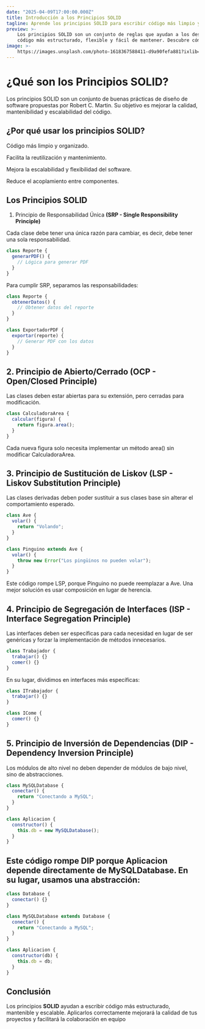 ```yaml
---
date: "2025-04-09T17:00:00.000Z"
title: Introducción a los Principios SOLID
tagline: Aprende los principios SOLID para escribir código más limpio y mantenible.
preview: >-
    Los principios SOLID son un conjunto de reglas que ayudan a los desarrolladores a escribir
    código más estructurado, flexible y fácil de mantener. Descubre cómo aplicarlos en tu desarrollo.
image: >-
    https://images.unsplash.com/photo-1618367588411-d9a90fefa881?ixlib=rb-1.2.1&ixid=MnwxMjA3fDB8MHxwaG90by1wYWdlfHx8fGVufDB8fHx8&auto=format&fit=crop&w=1074&q=80
---
```

# ¿Qué son los Principios SOLID?

Los principios SOLID son un conjunto de buenas prácticas de diseño de software propuestas por Robert C. Martin. Su objetivo es mejorar la calidad, mantenibilidad y escalabilidad del código.

## ¿Por qué usar los principios SOLID?

Código más limpio y organizado.

Facilita la reutilización y mantenimiento.

Mejora la escalabilidad y flexibilidad del software.

Reduce el acoplamiento entre componentes.

## Los Principios SOLID

1. Principio de Responsabilidad Única **(SRP - Single Responsibility Principle)**

Cada clase debe tener una única razón para cambiar, es decir, debe tener una sola responsabilidad.
```jsx
class Reporte {
  generarPDF() {
    // Lógica para generar PDF
  }
}
```
Para cumplir SRP, separamos las responsabilidades:
```jsx
class Reporte {
  obtenerDatos() {
    // Obtener datos del reporte
  }
}

class ExportadorPDF {
  exportar(reporte) {
    // Generar PDF con los datos
  }
}
```
## 2. Principio de Abierto/Cerrado **(OCP - Open/Closed Principle)**

Las clases deben estar abiertas para su extensión, pero cerradas para modificación.
```jsx
class CalculadoraArea {
  calcular(figura) {
    return figura.area();
  }
}
```
Cada nueva figura solo necesita implementar un método area() sin modificar CalculadoraArea.

## 3. Principio de Sustitución de Liskov **(LSP - Liskov Substitution Principle)**

Las clases derivadas deben poder sustituir a sus clases base sin alterar el comportamiento esperado.
```jsx
class Ave {
  volar() {
    return "Volando";
  }
}

class Pinguino extends Ave {
  volar() {
    throw new Error("Los pingüinos no pueden volar");
  }
}
```
Este código rompe LSP, porque Pinguino no puede reemplazar a Ave. Una mejor solución es usar composición en lugar de herencia.

## 4. Principio de Segregación de Interfaces **(ISP - Interface Segregation Principle)**

Las interfaces deben ser específicas para cada necesidad en lugar de ser genéricas y forzar la implementación de métodos innecesarios.
```jsx
class Trabajador {
  trabajar() {}
  comer() {}
}
```
En su lugar, dividimos en interfaces más específicas:
```jsx
class ITrabajador {
  trabajar() {}
}

class ICome {
  comer() {}
}
```
## 5. Principio de Inversión de Dependencias **(DIP - Dependency Inversion Principle)**

Los módulos de alto nivel no deben depender de módulos de bajo nivel, sino de abstracciones.
```jsx
class MySQLDatabase {
  conectar() {
    return "Conectando a MySQL";
  }
}

class Aplicacion {
  constructor() {
    this.db = new MySQLDatabase();
  }
}
```
## Este código rompe DIP porque Aplicacion depende directamente de MySQLDatabase. En su lugar, usamos una abstracción:
```jsx
class Database {
  conectar() {}
}

class MySQLDatabase extends Database {
  conectar() {
    return "Conectando a MySQL";
  }
}

class Aplicacion {
  constructor(db) {
    this.db = db;
  }
}
```
## Conclusión

Los principios **SOLID** ayudan a escribir código más estructurado, mantenible y escalable. Aplicarlos correctamente mejorará la calidad de tus proyectos y facilitará la colaboración en equipo